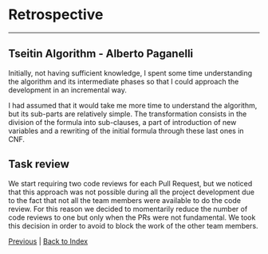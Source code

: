 # Retrospective

---

## Tseitin Algorithm - Alberto Paganelli

Initially, not having sufficient knowledge, I spent some time understanding the algorithm and its intermediate phases so
that I could approach the development in an incremental way.

I had assumed that it would take me more time to understand the algorithm, but its sub-parts are relatively
simple. The transformation consists in the division of the formula into sub-clauses, a part of introduction of new
variables and a rewriting of the initial formula through these last ones in CNF.

## Task review

We start requiring two code reviews for each Pull Request, but we noticed that this approach was not possible during all
the project development due to the fact that not all the team members were available to do the code review.
For this reason we decided to momentarily reduce the number of code reviews to one but only when the PRs were not
fundamental. We took this decision in order to avoid to block the work of the other team members.

[Previous](5-implementation.md) | [Back to Index](README.md)
